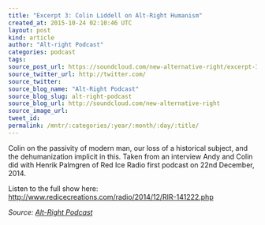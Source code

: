 ```yaml
---
title: "Excerpt 3: Colin Liddell on Alt-Right Humanism"
created_at: 2015-10-24 02:10:46 UTC
layout: post
kind: article
author: "Alt-right Podcast"
categories: podcast
tags: 
source_post_url: https://soundcloud.com/new-alternative-right/excerpt-3-colin-liddell-on-alt-right-humanism
source_twitter_url: http://twitter.com/
source_twitter: 
source_blog_name: "Alt-Right Podcast"
source_blog_slug: alt-right-podcast
source_blog_url: http://soundcloud.com/new-alternative-right
source_image_url: 
tweet_id:
permalink: /mntr/:categories/:year/:month/:day/:title/
---
```

Colin on the passivity of modern man, our loss of a historical subject, and the dehumanization implicit in this. Taken from an interview Andy and Colin did with Henrik Palmgren of Red Ice Radio first podcast on 22nd December, 2014.

Listen to the full show here: http://www.redicecreations.com/radio/2014/12/RIR-141222.php<div class="">
    <i>Source: <a href="http://soundcloud.com/new-alternative-right">Alt-Right Podcast</a></i>
</div>
